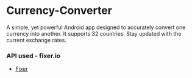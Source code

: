 # Currency-Converter
A simple, yet powerful Android app designed to accurately convert one currency into another. It supports 32 countries. Stay updated with the current exchange rates. 
### API used - fixer.io

* [Fixer][fixer.io-link]



[fixer.io-link]:https://github.com/hakanensari/fixer-io
